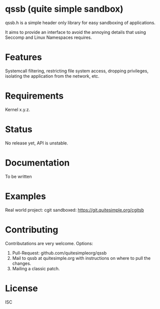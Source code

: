 qssb (quite simple sandbox)
===========================
qssb.h is a simple header only library for easy sandboxing of
applications.

It aims to provide an interface to avoid the annoying details that
using Seccomp and Linux Namespaces requires.

Features
========
Systemcall filtering, restricting file system access, dropping
privileges, isolating the application from the network, etc.

Requirements
============
Kernel x.y.z.

Status
======
No release yet, API is unstable.

Documentation
=============
To be written

Examples
========
Real world project: cgit sandboxed: https://git.quitesimple.org/cgitsb


Contributing
============
Contributations are very welcome. Options: 
1) Pull-Request: github.com/quitesimpleorg/qssb 
2) Mail to qssb at quitesimple.org with instructions
on where to pull the changes.
3) Mailing a classic patch.

License
=======
ISC

